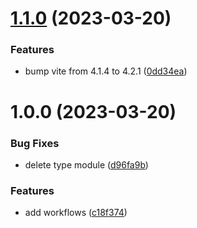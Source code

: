 # [1.1.0](https://github.com/Abdel-Monaam-Aouini/cra-js-to-vite/compare/v1.0.0...v1.1.0) (2023-03-20)


### Features

* bump vite from 4.1.4 to 4.2.1 ([0dd34ea](https://github.com/Abdel-Monaam-Aouini/cra-js-to-vite/commit/0dd34ea73fc873340a8f40162d5d174e7fa98384))

# 1.0.0 (2023-03-20)


### Bug Fixes

*  delete type module ([d96fa9b](https://github.com/Abdel-Monaam-Aouini/cra-js-to-vite/commit/d96fa9b2e6806bb52755a1961fd6e9e5390434ee))


### Features

* add workflows ([c18f374](https://github.com/Abdel-Monaam-Aouini/cra-js-to-vite/commit/c18f374bd5ec9715bc6f31456690c7ed43216534))
